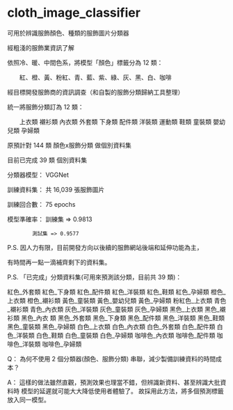# cloth_image_classifier
可用於辨識服飾顏色、種類的服飾圖片分類器

經粗淺的服飾業資訊了解

依照冷、暖、中間色系，將模型「顏色」標籤分為 12 類：

　　紅、橙、黃、粉紅、青、藍、紫、綠、灰、黑、白、咖啡

經目標開發服飾商的資訊調查（和自製的服飾分類歸納工具整理）

統一將服飾分類訂為 12 類：

　　上衣類 襯衫類 內衣類 外套類 下身類 配件類 洋裝類 運動類 鞋類 童裝類 嬰幼兒類 孕婦類

原預計對 144 類 顏色x服飾分類 做個別資料集

目前已完成 39 類 個別資料集

分類器模型： VGGNet

訓練資料集： 共 16,039 張服飾圖片

訓練回合數： 75 epochs

模型準確率： 訓練集 => 0.9813

            測試集 => 0.9577

P.S. 因人力有限，目前開發方向以後續的服飾網站後端和延伸功能為主，

有時間再一點一滴補齊剩下的資料集。

P.S. 「已完成」分類資料集(可用來預測該分類，目前共 39 類)：

紅色_外套類 紅色_下身類 紅色_配件類 紅色_洋裝類 紅色_鞋類 紅色_孕婦類 橙色_上衣類
橙色_襯衫類 黃色_童裝類 黃色_嬰幼兒類 黃色_孕婦類 粉紅色_上衣類 青色_襯衫類 青色_內衣類 
灰色_洋裝類 灰色_童裝類 灰色_孕婦類 黑色_上衣類 黑色_襯衫類 黑色_內衣 類 黑色_外套類 
黑色_下身類 黑色_配件類 黑色_洋裝類 黑色_鞋類 黑色_童裝類 黑色_孕婦類 白色_上衣類 
白色_內衣類 白色_外套類 白色_配件類 白色_洋裝類 白色_鞋類 白色_童裝類 白色_孕婦類 
咖啡色_內衣類 咖啡色_配件類 咖啡色_洋裝類 咖啡色_孕婦類

Q： 為何不使用 2 個分類器(顏色、服飾分類) 串聯，減少製備訓練資料的時間成本？

A： 這樣的做法雖然直觀，預測效果也理當不錯，但辨識新資料、甚至辨識大批資料時
    模型的延遲就可能大大降低使用者體驗了。
    故採用此方法，將多個預測標籤放入同一模型。
